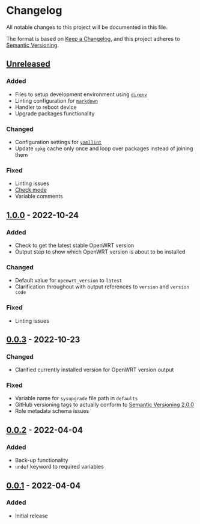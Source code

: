 # Changelog

All notable changes to this project will be documented in this file.

The format is based on [Keep a Changelog](https://keepachangelog.com/en/1.0.0/),
and this project adheres to [Semantic Versioning](https://semver.org/spec/v2.0.0.html).

## [Unreleased]

### Added

- Files to setup development environment using [`direnv`](https://direnv.net)
- Linting configuration for [`markdown`](https://en.wikipedia.org/wiki/Markdown)
- Handler to reboot device
- Upgrade packages functionality

### Changed

- Configuration settings for [`yamllint`](https://yamllint.readthedocs.io/en/stable/)
- Update `opkg` cache only once and loop over packages instead of joining them

### Fixed

- Linting issues
- [Check mode](https://docs.ansible.com/ansible/latest/playbook_guide/playbooks_checkmode.html#using-check-mode)
- Variable comments

## [1.0.0] - 2022-10-24

### Added

- Check to get the latest stable OpenWRT version
- Output step to show which OpenWRT version is about to be installed

### Changed

- Default value for `openwrt_version` to `latest`
- Clarification throughout with output references to `version` and `version code`

### Fixed

- Linting issues

## [0.0.3] - 2022-10-23

### Changed

- Clarified currently installed version for OpenWRT version output

### Fixed

- Variable name for `sysupgrade` file path in `defaults`
- GitHub versioning tags to actually conform to [Semantic Versioning 2.0.0](https://semver.org/spec/v2.0.0.html)
- Role metadata schema issues

## [0.0.2] - 2022-04-04

### Added

- Back-up functionality
- `undef` keyword to required variables

## [0.0.1] - 2022-04-04

### Added

- Initial release

[Unreleased]: https://github.com/jorneilander/ansible-role-openwrt/compare/1.0.0...HEAD
[1.0.0]: https://github.com/jorneilander/ansible-role-openwrt/compare/0.0.3...1.0.0
[0.0.3]: https://github.com/jorneilander/ansible-role-openwrt/compare/0.0.2...0.0.3
[0.0.2]: https://github.com/jorneilander/ansible-role-openwrt/compare/0.0.1...0.0.2
[0.0.1]: https://github.com/jorneilander/ansible-role-openwrt/releases/tag/0.0.1
